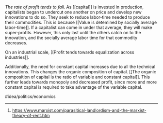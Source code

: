 *The rate of profit tends to fall.* As [[capital]] is invested in production, capitalists began to undercut one another on price and develop new innovations to do so. They seek to reduce labor-time needed to produce their commodities. This is because [[Value is detemined by socially average labor-time]]. If a capitalist can come in under that average, they will make super-profits. However, this only last until the others catch on to the innovation, and the socially average labor time for that commodity decreases. 

On an industrial scale, [[Profit tends towards equalization across industries]].

Additionally, the need for constant capital increases due to all the technical innovations. This changes the organic composition of capital. [[The organic composition of capital is the ratio of variable and constant capital]]. This further leads towards monopoly and decreased profit, since more and more constant capital is required to take advantage of the variable capital. 

#idea/politics/economics 

---
1. https://www.marxist.com/parasitical-landlordism-and-the-marxist-theory-of-rent.htm